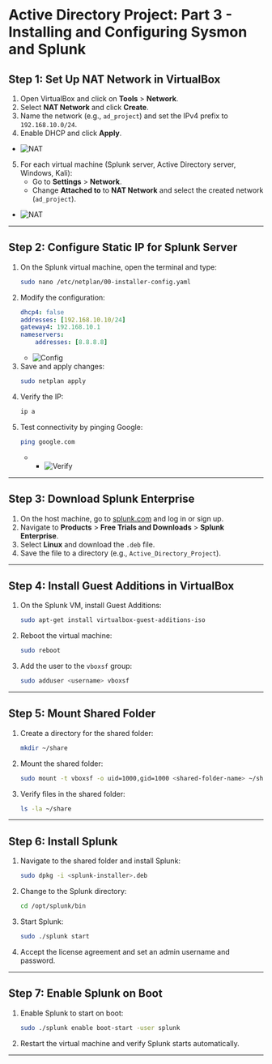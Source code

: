 # Active Directory Project: Part 3 - Installing and Configuring Sysmon and Splunk
## Step 1: Set Up NAT Network in VirtualBox
1. Open VirtualBox and click on **Tools** > **Network**.
2. Select **NAT Network** and click **Create**.
3. Name the network (e.g., `ad_project`) and set the IPv4 prefix to `192.168.10.0/24`.
4. Enable DHCP and click **Apply**.
- ![NAT](https://i.imgur.com/TvD4DHh.png)
5. For each virtual machine (Splunk server, Active Directory server, Windows, Kali):
    - Go to **Settings** > **Network**.
    - Change **Attached to** to **NAT Network** and select the created network (`ad_project`).
- ![NAT](https://i.imgur.com/q42HUie.png)
---

## Step 2: Configure Static IP for Splunk Server
1. On the Splunk virtual machine, open the terminal and type:
    ```bash
    sudo nano /etc/netplan/00-installer-config.yaml
    ```
2. Modify the configuration:
    ```yaml
    dhcp4: false
    addresses: [192.168.10.10/24]
    gateway4: 192.168.10.1
    nameservers:
        addresses: [8.8.8.8]
    ```
   - ![Config](https://i.imgur.com/OfPNidw.png)
3. Save and apply changes:
    ```bash
    sudo netplan apply
    ```
4. Verify the IP:
    ```bash
    ip a
    ```
5. Test connectivity by pinging Google:
    ```bash
    ping google.com
    ```
    - - ![Verify](https://i.imgur.com/aegZBBh.png)

---

## Step 3: Download Splunk Enterprise
1. On the host machine, go to [splunk.com](https://www.splunk.com) and log in or sign up.
2. Navigate to **Products** > **Free Trials and Downloads** > **Splunk Enterprise**.
3. Select **Linux** and download the `.deb` file.
4. Save the file to a directory (e.g., `Active_Directory_Project`).

---

## Step 4: Install Guest Additions in VirtualBox
1. On the Splunk VM, install Guest Additions:
    ```bash
    sudo apt-get install virtualbox-guest-additions-iso
    ```
2. Reboot the virtual machine:
    ```bash
    sudo reboot
    ```
3. Add the user to the `vboxsf` group:
    ```bash
    sudo adduser <username> vboxsf
    ```

---

## Step 5: Mount Shared Folder
1. Create a directory for the shared folder:
    ```bash
    mkdir ~/share
    ```
2. Mount the shared folder:
    ```bash
    sudo mount -t vboxsf -o uid=1000,gid=1000 <shared-folder-name> ~/share
    ```
3. Verify files in the shared folder:
    ```bash
    ls -la ~/share
    ```

---

## Step 6: Install Splunk
1. Navigate to the shared folder and install Splunk:
    ```bash
    sudo dpkg -i <splunk-installer>.deb
    ```
2. Change to the Splunk directory:
    ```bash
    cd /opt/splunk/bin
    ```
3. Start Splunk:
    ```bash
    sudo ./splunk start
    ```
4. Accept the license agreement and set an admin username and password.

---

## Step 7: Enable Splunk on Boot
1. Enable Splunk to start on boot:
    ```bash
    sudo ./splunk enable boot-start -user splunk
    ```
2. Restart the virtual machine and verify Splunk starts automatically.

---

